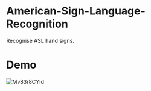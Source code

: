 # American-Sign-Language-Recognition
Recognise ASL hand signs.

# Demo
![Mv83r8CYId](https://github.com/Nam-H-Pham/American-Sign-Language-Recognition/blob/main/Demo.gif)
